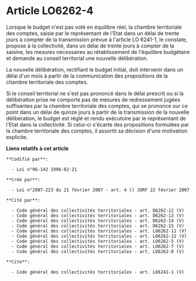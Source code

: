 # Article LO6262-4

Lorsque le budget n'est pas voté en équilibre réel, la chambre territoriale des comptes, saisie par le représentant de l'Etat
dans un délai de trente jours à compter de la transmission prévue à l'article LO 6241-1, le constate, propose à la
collectivité, dans un délai de trente jours à compter de la saisine, les mesures nécessaires au rétablissement de l'équilibre
budgétaire et demande au conseil territorial une nouvelle délibération. 

La nouvelle délibération, rectifiant le budget initial, doit intervenir dans un délai d'un mois à partir de la communication
des propositions de la chambre territoriale des comptes. 

Si le conseil territorial ne s'est pas prononcé dans le délai prescrit ou si la délibération prise ne comporte pas de mesures
de redressement jugées suffisantes par la chambre territoriale des comptes, qui se prononce sur ce point dans un délai de
quinze jours à partir de la transmission de la nouvelle délibération, le budget est réglé et rendu exécutoire par le
représentant de l'Etat dans la collectivité. Si celui-ci s'écarte des propositions formulées par la chambre territoriale des
comptes, il assortit sa décision d'une motivation explicite.

**Liens relatifs à cet article**

	**Codifié par**:

	  - Loi n°96-142 1996-02-21

	**Créé par**:

	  - Loi n°2007-223 du 21 février 2007 - art. 4 () JORF 22 février 2007

	**Cité par**:

	  - Code général des collectivités territoriales - art. D6262-12 (V)
	  - Code général des collectivités territoriales - art. D6262-13 (V)
	  - Code général des collectivités territoriales - art. D6262-14 (V)
	  - Code général des collectivités territoriales - art. D6262-15 (V)
	  - Code général des collectivités territoriales - art. LO6262-11 (V)
	  - Code général des collectivités territoriales - art. LO6262-12 (V)
	  - Code général des collectivités territoriales - art. LO6262-5 (V)
	  - Code général des collectivités territoriales - art. LO6262-7 (V)
	  - Code général des collectivités territoriales - art. LO6262-8 (V)

	**Cite**:

	  - Code général des collectivités territoriales - art. LO6241-1 (V)
